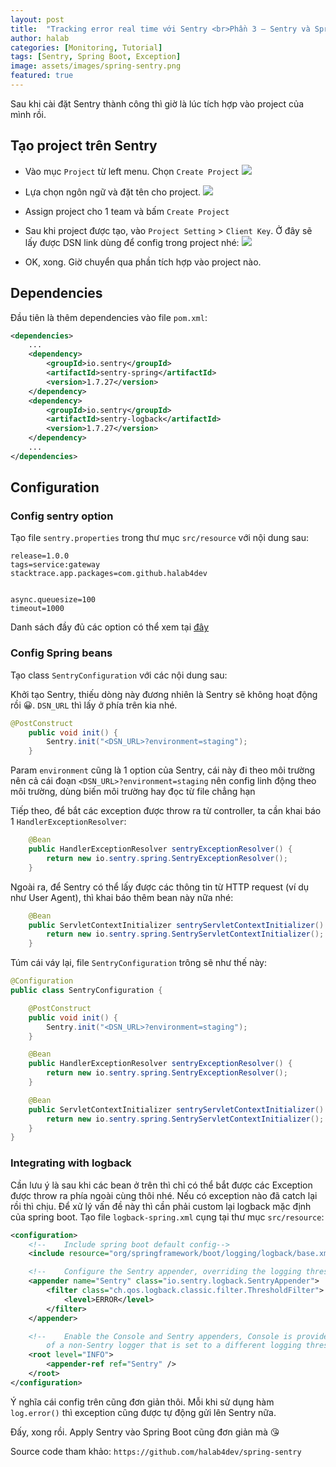 ```yaml
---
layout: post
title:  "Tracking error real time với Sentry <br>Phần 3 — Sentry và Spring Boot"
author: halab
categories: [Monitoring, Tutorial]
tags: [Sentry, Spring Boot, Exception]
image: assets/images/spring-sentry.png
featured: true
---
```

Sau khi cài đặt Sentry thành công thì giờ là lúc tích hợp vào project của mình rồi.
## Tạo project trên Sentry
- Vào mục `Project` từ left menu. Chọn `Create Project`
![](https://docs.sentry.io/assets/guides/integrate-frontend/create-new-project-01-065112a0411889cfbf165aebc89e15b3421eb5f522b686b95d49e272440edae5.png)

- Lựa chọn ngôn ngữ và đặt tên cho project.
![](https://docs.sentry.io/assets/guides/integrate-frontend/create-new-project-02-6de02f9c01096e0a9096c1803e7e563dc5f9344a792b7c4fd6bce035438b14ec.png)

- Assign project cho 1 team và bấm `Create Project`
- Sau khi project được tạo, vào `Project Setting` > `Client Key`. Ở đây sẽ lấy được DSN link dùng để config trong project nhé:
![](https://docs.sentry.io/assets/guides/integrate-frontend/create-new-project-04-8a5f184782b4860cd5594c8f7973a1d5df6e9f5923f85fd08d3bffa1c4ff0d0f.png)

- OK, xong. Giờ chuyển qua phần tích hợp vào project nào.

## Dependencies
Đầu tiên là thêm dependencies vào file `pom.xml`:
```xml
<dependencies>
    ...
    <dependency>
        <groupId>io.sentry</groupId>
        <artifactId>sentry-spring</artifactId>
        <version>1.7.27</version>
    </dependency>
    <dependency>
        <groupId>io.sentry</groupId>
        <artifactId>sentry-logback</artifactId>
        <version>1.7.27</version>
    </dependency>
    ...
</dependencies>
```

## Configuration
### Config sentry option
Tạo file `sentry.properties` trong thư mục `src/resource` với nội dung sau:
```properties
release=1.0.0
tags=service:gateway
stacktrace.app.packages=com.github.halab4dev


async.queuesize=100
timeout=1000
```
Danh sách đầy đủ các option có thể xem tại [đây](https://docs.sentry.io/error-reporting/configuration/?platform=javascript#common-options)

### Config Spring beans
Tạo class `SentryConfiguration` với các nội dung sau:

Khởi tạo Sentry, thiếu dòng này đương nhiên là Sentry sẽ không hoạt động rồi 😀.
`DSN_URL` thì lấy ở phía trên kia nhé.
```java
@PostConstruct
    public void init() {
        Sentry.init("<DSN_URL>?environment=staging");
    }
```
Param `environment` cũng là 1 option của Sentry, 
cái này đi theo môi trường nên cả cái đoạn `<DSN_URL>?environment=staging` nên config linh động theo môi trường,
dùng biến môi trường hay đọc từ file chẳng hạn

Tiếp theo, để bắt các exception được throw ra từ controller, ta cần khai báo 1 `HandlerExceptionResolver`:
```java
    @Bean
    public HandlerExceptionResolver sentryExceptionResolver() {
        return new io.sentry.spring.SentryExceptionResolver();
    }
```

Ngoài ra, để Sentry có thể lấy được các thông tin từ HTTP request (ví dụ như User Agent), thì khai báo thêm bean này nữa nhé:
```java
    @Bean
    public ServletContextInitializer sentryServletContextInitializer() {
        return new io.sentry.spring.SentryServletContextInitializer();
    }
```

Túm cái váy lại, file `SentryConfiguration` trông sẽ như thế này:
```java
@Configuration
public class SentryConfiguration {

    @PostConstruct
    public void init() {
        Sentry.init("<DSN_URL>?environment=staging");
    }

    @Bean
    public HandlerExceptionResolver sentryExceptionResolver() {
        return new io.sentry.spring.SentryExceptionResolver();
    }

    @Bean
    public ServletContextInitializer sentryServletContextInitializer() {
        return new io.sentry.spring.SentryServletContextInitializer();
    }
}
```
### Integrating with logback
Cần lưu ý là sau khi các bean ở trên thì chỉ có thể bắt được các Exception được throw ra phía ngoài cùng thôi nhé.
Nếu có exception nào đã catch lại rồi thì chịu. Để xử lý vấn đề này thì cần phải custom lại logback mặc định của spring boot.
Tạo file `logback-spring.xml` cụng tại thư mục `src/resource`:
```xml
<configuration>
    <!--    Include spring boot default config-->
    <include resource="org/springframework/boot/logging/logback/base.xml"/>

    <!--    Configure the Sentry appender, overriding the logging threshold to the WARN level -->
    <appender name="Sentry" class="io.sentry.logback.SentryAppender">
        <filter class="ch.qos.logback.classic.filter.ThresholdFilter">
            <level>ERROR</level>
        </filter>
    </appender>

    <!--    Enable the Console and Sentry appenders, Console is provided as an example
        of a non-Sentry logger that is set to a different logging threshold -->
    <root level="INFO">
        <appender-ref ref="Sentry" />
    </root>
</configuration>
```
Ý nghĩa cái config trên cũng đơn giản thôi. Mỗi khi sử dụng hàm `log.error()` thì exception cũng được tự động gửi lên Sentry nữa.

Đấy, xong rồi. Apply Sentry vào Spring Boot cũng đơn giản mà 😘

Source code tham khảo: `https://github.com/halab4dev/spring-sentry`